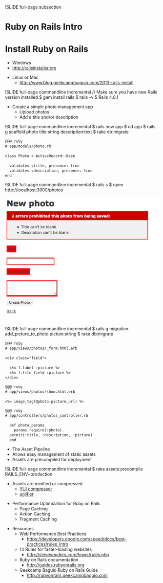 !SLIDE full-page subsection
# Ruby on Rails Intro

<!SLIDE  full-page title-slide transition=scrollUp>
# Install Ruby on Rails

<!SLIDE full-page bullets incremental transition=scrollUp>
* Windows
 * <a href="http://railsinstaller.org" target="_blank">http://railsinstaller.org</a>

<!SLIDE full-page bullets incremental transition=scrollUp>
* Linux or Mac
  * <a href="http://www.blog.geekcampbaguio.com/2013-rails-install" target="_blank">http://www.blog.geekcampbaguio.com/2013-rails-install</a>

!SLIDE full-page commandline incremental
  // Make sure you have new Rails version installed
	$ gem install rails
	$ rails -v
	$ Rails 4.0.1

<!SLIDE full-page bullets incremental transition=scrollUp>
* Create a simple photo management app
  * Upload photos
  * Add a title and/or description

!SLIDE full-page commandline incremental
	$ rails new app
	$ cd app
	$ rails g scaffold photo title:string description:text
	$ rake db:migrate

<!SLIDE full-page title-slide transition=scrollUp>
	@@@ ruby
	# app/models/photo.rb

	class Photo < ActiveRecord::Base

	  validates :title, presence: true
	  validates :description, presence: true
	end

!SLIDE full-page commandline incremental
	$ rails s
	$ open http://localhost:3000/photos

<!SLIDE full-page center  transition=scrollUp>
![Photo validation](photo_validation.png)

!SLIDE full-page commandline incremental
	$ rails g migration add_picture_to_photo picture:string
	$ rake db:migrate

<!SLIDE full-page code transition=scrollUp>
	@@@ ruby
	# app/views/photos/_form.html.erb

	<div class="field">

	  <%= f.label :picture %>
	  <%= f.file_field :picture %>
	</div>

<!SLIDE full-page code title-slide transition=scrollUp>
	@@@ ruby
	# app/views/photos/show.html.erb

	<%= image_tag(@photo.picture_url) %>

<!SLIDE full-page code transition=scrollUp>
	@@@ ruby
	# app/controllers/photos_controller.rb

	  def photo_params
	    params.require(:photo).
      permit(:title, :description, :picture)
	  end

<!SLIDE full-page bullets incremental transition=scrollUp>
*  The Asset Pipeline
  * Allows easy management of static assets
  * Assets are precompiled for deployment

!SLIDE full-page commandline incremental
	$ rake assets:precompile RAILS_ENV=production

<!SLIDE full-page  bullets incremental transition=scrollUp>
* Assets are minified or compressed
  * <a href="http://yui.github.io/yuicompressor/" target="_blank">YUI compressor</a>
  * <a href="https://github.com/lautis/uglifier" target="_blank">uglifier</a>

<!SLIDE full-page bullets incremental transition=scrollUp>
* Performance Optimization for Ruby on Rails
  * Page Caching
  * Action Caching
  * Fragment Caching

<!SLIDE full-page bullets incremental transition=scrollUp>
* Resources
  * Web Performance Best Practices
    * <a href="https://developers.google.com/speed/docs/best-practices/rules_intro" target="_blank">https://developers.google.com/speed/docs/best-practices/rules_intro</a>
  * 14 Rules for faster-loading websites
    * <a href="http://stevesouders.com/hpws/rules.php" target="_blank">http://stevesouders.com/hpws/rules.php</a>
  * Ruby on Rails documentation
    * <a href="http://guides.rubyonrails.org" target="_blank">http://guides.rubyonrails.org</a>
  * Geekcamp Baguio Ruby on Rails Guide
    * <a href="http://rubyonrails.geekcampbaguio.com" target="_blank">http://rubyonrails.geekcampbaguio.com</a>
